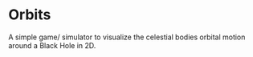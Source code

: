 # Orbits
A simple game/ simulator to visualize the celestial bodies orbital motion around a Black Hole in 2D.
